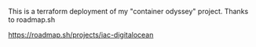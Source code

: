 This is a terraform deployment of my "container odyssey" project.
Thanks to roadmap.sh

https://roadmap.sh/projects/iac-digitalocean